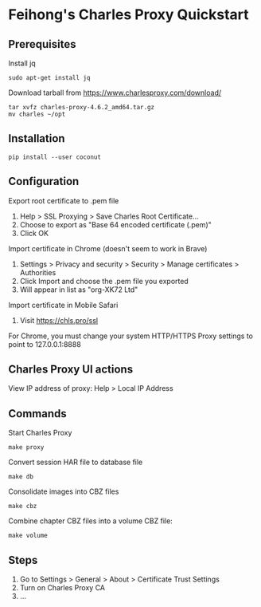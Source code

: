 # Feihong's Charles Proxy Quickstart

## Prerequisites

Install jq

    sudo apt-get install jq

Download tarball from https://www.charlesproxy.com/download/

    tar xvfz charles-proxy-4.6.2_amd64.tar.gz
    mv charles ~/opt

## Installation

    pip install --user coconut

## Configuration

Export root certificate to .pem file

1. Help > SSL Proxying > Save Charles Root Certificate...
1. Choose to export as "Base 64 encoded certificate (.pem)"
1. Click OK

Import certificate in Chrome (doesn't seem to work in Brave)

1. Settings > Privacy and security > Security > Manage certificates > Authorities
1. Click Import and choose the .pem file you exported
1. Will appear in list as "org-XK72 Ltd"

Import certificate in Mobile Safari

1. Visit https://chls.pro/ssl

For Chrome, you must change your system HTTP/HTTPS Proxy settings to point to 127.0.0.1:8888

## Charles Proxy UI actions

View IP address of proxy: Help > Local IP Address

## Commands

Start Charles Proxy

    make proxy

Convert session HAR file to database file

    make db

Consolidate images into CBZ files

    make cbz

Combine chapter CBZ files into a volume CBZ file:

    make volume

## Steps

1. Go to Settings > General > About > Certificate Trust Settings
1. Turn on Charles Proxy CA
1. ...

